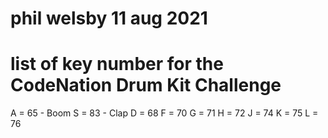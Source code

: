 # phil welsby 11 aug 2021
# list of key number for the CodeNation Drum Kit Challenge

A = 65 - Boom
S = 83 - Clap
D = 68
F = 70
G = 71
H = 72
J = 74
K = 75
L = 76
